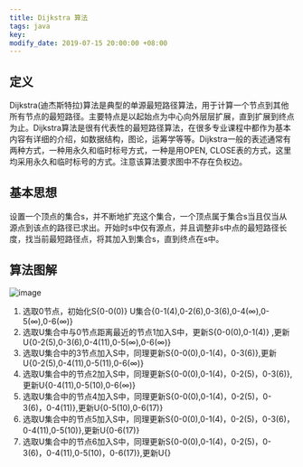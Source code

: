 ```yaml
---
title: Dijkstra 算法
tags: java
key: 
modify_date: 2019-07-15 20:00:00 +08:00
---
```


## 定义
Dijkstra(迪杰斯特拉)算法是典型的单源最短路径算法，用于计算一个节点到其他所有节点的最短路径。主要特点是以起始点为中心向外层层扩展，直到扩展到终点为止。Dijkstra算法是很有代表性的最短路径算法，在很多专业课程中都作为基本内容有详细的介绍，如数据结构，图论，运筹学等等。Dijkstra一般的表述通常有两种方式，一种用永久和临时标号方式，一种是用OPEN, CLOSE表的方式，这里均采用永久和临时标号的方式。注意该算法要求图中不存在负权边。

 <!--more-->

## 基本思想
设置一个顶点的集合s，并不断地扩充这个集合，一个顶点属于集合s当且仅当从源点到该点的路径已求出。开始时s中仅有源点，并且调整非s中点的最短路径长度，找当前最短路径点，将其加入到集合s，直到终点在s中。


## 算法图解
  ![image](https://longdeja.github.io/blog/image/dijkstra算法01.jpg)

1. 选取0节点，初始化S{0-0(0)}  U集合{0-1(4),0-2(6),0-3(6),0-4(∞),0-5(∞),0-6(∞)}
2. 选取U集合中与0节点距离最近的节点1加入S中，更新S{0-0(0),0-1(4)} ,更新U{0-2(5),0-3(6),0-4(11),0-5(∞),0-6(∞)}
3. 选取U集合中的3节点加入S中，同理更新S{0-0(0),0-1(4)，0-3(6)},更新U{0-2(5),0-4(11),0-5(11),0-6(∞)}
4. 选取U集合中的节点2加入S中，同理更新S{0-0(0),0-1(4)，0-2(5)，0-3(6)},更新U{0-4(11),0-5(10),0-6(∞)}
5. 选取U集合中的节点4加入S中，同理更新S{0-0(0),0-1(4)，0-2(5)，0-3(6)，0-4(11)},更新U{0-5(10),0-6(17)}
6. 选取U集合中的节点5加入S中，同理更新S{0-0(0),0-1(4)，0-2(5)，0-3(6)，0-4(11),0-5(10)},更新U{0-6(17)}
7. 选取U集合中的节点6加入S中，同理更新S{0-0(0),0-1(4)，0-2(5)，0-3(6)，0-4(11),0-5(10)，0-6(17)},更新U{}


